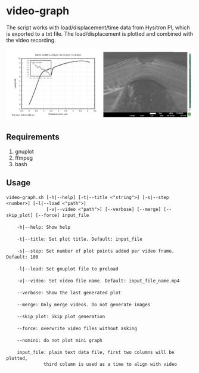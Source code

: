 # video-graph

The script works with load/displacement/time data from Hysitron PI, which is exported to a txt file. The load/displacement is plotted and combined with the video recording.

![Example screenshot of the resulting video](example.png)

## Requirements

1. gnuplot
2. ffmpeg
3. bash

## Usage

````
video-graph.sh [-h|--help] [-t|--title <"string">] [-s|--step <number>] [-l|--load <"path">] 
               [-v|--video <"path">] [--verbose] [--merge] [--skip_plot] [--force] input_file

	-h|--help: Show help

	-t|--title: Set plot title. Default: input_file

	-s|--step: Set number of plot points added per video frame. Default: 100

	-l|--load: Set gnuplot file to preload 

	-v|--video: Set video file name. Default: input_file_name.mp4

	--verbose: Show the last generated plot

	--merge: Only merge videos. Do not generate images

	--skip_plot: Skip plot generation

	--force: overwrite video files without asking

	--nomini: do not plot mini graph

	input_file: plain text data file, first two columns will be plotted, 
              third column is used as a time to align with video
````
